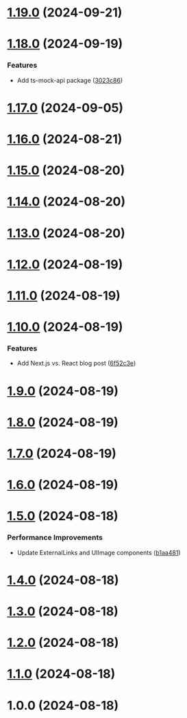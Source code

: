 # [1.19.0](https://github.com/amir-ben-shimol/amirbenshimol/compare/v1.18.0...v1.19.0) (2024-09-21)

# [1.18.0](https://github.com/amir-ben-shimol/amirbenshimol/compare/v1.17.0...v1.18.0) (2024-09-19)


### Features

* Add ts-mock-api package ([3023c86](https://github.com/amir-ben-shimol/amirbenshimol/commit/3023c863835a3d34b847124509ec4ad45234690f))

# [1.17.0](https://github.com/amir-ben-shimol/amirbenshimol/compare/v1.16.0...v1.17.0) (2024-09-05)

# [1.16.0](https://github.com/amir-ben-shimol/amirbenshimol/compare/v1.15.0...v1.16.0) (2024-08-21)

# [1.15.0](https://github.com/amir-ben-shimol/amirbenshimol/compare/v1.14.0...v1.15.0) (2024-08-20)

# [1.14.0](https://github.com/amir-ben-shimol/amirbenshimol/compare/v1.13.0...v1.14.0) (2024-08-20)

# [1.13.0](https://github.com/amir-ben-shimol/amirbenshimol/compare/v1.12.0...v1.13.0) (2024-08-20)

# [1.12.0](https://github.com/amir-ben-shimol/amirbenshimol/compare/v1.11.0...v1.12.0) (2024-08-19)

# [1.11.0](https://github.com/amir-ben-shimol/amirbenshimol/compare/v1.10.0...v1.11.0) (2024-08-19)

# [1.10.0](https://github.com/amir-ben-shimol/amirbenshimol/compare/v1.9.0...v1.10.0) (2024-08-19)


### Features

* Add Next.js vs. React blog post ([6f52c3e](https://github.com/amir-ben-shimol/amirbenshimol/commit/6f52c3e19d4e28539c50261bed979c5f4d01193f))

# [1.9.0](https://github.com/amir-ben-shimol/amirbenshimol/compare/v1.8.0...v1.9.0) (2024-08-19)

# [1.8.0](https://github.com/amir-ben-shimol/amirbenshimol/compare/v1.7.0...v1.8.0) (2024-08-19)

# [1.7.0](https://github.com/amir-ben-shimol/amirbenshimol/compare/v1.6.0...v1.7.0) (2024-08-19)

# [1.6.0](https://github.com/amir-ben-shimol/amirbenshimol/compare/v1.5.0...v1.6.0) (2024-08-19)

# [1.5.0](https://github.com/amir-ben-shimol/amirbenshimol/compare/v1.4.0...v1.5.0) (2024-08-18)


### Performance Improvements

* Update ExternalLinks and UIImage components ([b1aa481](https://github.com/amir-ben-shimol/amirbenshimol/commit/b1aa4814e7174ebec70c5d0c5babfc20cd8d91a5))

# [1.4.0](https://github.com/amir-ben-shimol/amirbenshimol/compare/v1.3.0...v1.4.0) (2024-08-18)

# [1.3.0](https://github.com/amir-ben-shimol/amirbenshimol/compare/v1.2.0...v1.3.0) (2024-08-18)

# [1.2.0](https://github.com/amir-ben-shimol/amirbenshimol/compare/v1.1.0...v1.2.0) (2024-08-18)

# [1.1.0](https://github.com/amir-ben-shimol/amirbenshimol/compare/v1.0.0...v1.1.0) (2024-08-18)

# 1.0.0 (2024-08-18)
